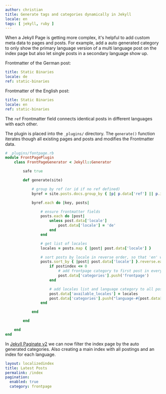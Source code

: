 ```yaml
---
author: christian
title: Generate tags and categories dynamically in Jekyll
locale: en
tags: [ jekyll, ruby ]
---
```


When a Jekyll Page is getting more complex, it's helpful to add custom meta data to pages and
posts. For example, add a auto generated category to only show the primary language version of 
a multi language post on the index page but also let single posts in a secondary language show up.

Frontmatter of the German post:

```yml
title: Static Binaries
locale: de
ref: static-binaries
```

Frontmatter of the English post:

```yml
title: Static Binaries
locale: en
ref: static-binaries
```

The `ref` Frontmatter field connects identical posts in different languages with each other.

The plugin is placed into the `_plugins/` directory. The `generate()` function
iterates though all existing pages and posts and modifies the Frontmatter data.

```rb
# _plugins/fontpage.rb
module FrontPagePlugin
    class FrontPageGenerator < Jekyll::Generator

        safe true

        def generate(site)

            # group by ref (or id if no ref defined)
            byref = site.posts.docs.group_by { |p| p.data['ref'] || p.id }

            byref.each do |key, posts|

                # ensure frontmatter fields
                posts.each do |post|
                    unless post.data['locale']
                        post.data['locale'] = 'de'
                    end
                end

                # get list of locales
                locales = posts.map { |post| post.data['locale'] }

                # sort posts by locale in reverse order, so that 'en' wins against 'de'
                posts.sort_by { |post| post.data['locale'] }.reverse.each_with_index do |post, postindex|
                    if postindex <= 0
                        # add frontpage category to first post in every ref group
                        post.data['categories'].push('frontpage')
                    end

                    # add locales list and language category to all posts
                    post.data['available_locales'] = locales
                    post.data['categories'].push("language-#{post.data['locale']}")
                end

            end

        end

    end
end
```

In [Jekyll Paginate v2](https://github.com/sverrirs/jekyll-paginate-v2) we can now filter the
index page by the auto generated categories. Also creating a main index with all postings
and an index for each language.

```yml
layout: localizedindex
title: Latest Posts
permalink: /index
pagination:
  enabled: true
  category: frontpage
```

